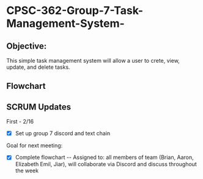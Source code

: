 # CPSC-362-Group-7-Task-Management-System-

## Objective:
  This simple task management system will allow a user to crete, view, update, and delete tasks.

## Flowchart

## SCRUM Updates

First - 2/16
- [x] Set up group 7 discord and text chain

Goal for next meeting:
- [x] Complete flowchart -- Assigned to: all members of team (Brian, Aaron, Elizabeth Emil, Jiar), will collaborate via Discord and discuss throughout the week

